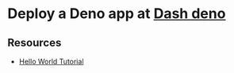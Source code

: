 # Deploy a Deno app at [Dash deno](https://dash.deno.app)

## Resources

-   [Hello World Tutorial](dash.deno.comhttps://deno.com/deploy/docs/hello-world)
